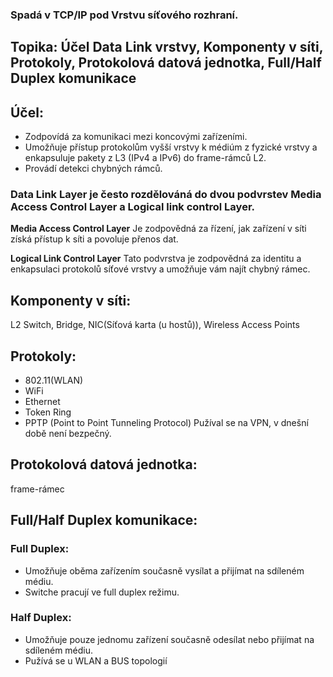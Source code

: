 ### Spadá v TCP/IP pod Vrstvu síťového rozhraní.

## Topika: Účel Data Link vrstvy, Komponenty v síti, Protokoly, Protokolová datová jednotka, Full/Half Duplex komunikace

## Účel: 
- Zodpovídá za komunikaci mezi koncovými zařízeními. 
- Umožňuje přístup protokolům vyšší vrstvy k médiúm z fyzické vrstvy a enkapsuluje pakety z L3 (IPv4 a IPv6) do frame-rámců L2.
- Provádí detekci chybných rámců.

### Data Link Layer je često rozdělováná do dvou podvrstev Media Access Control Layer a Logical link control Layer.
**Media Access Control Layer** Je zodpovědná za řízení, jak zařízení v síti získá přístup k síti a povoluje přenos dat.

**Logical Link Control Layer** Tato podvrstva je zodpovědná za identitu a enkapsulaci protokolů síťové vrstvy a umožňuje vám najít chybný rámec.

## Komponenty v síti:
L2 Switch, Bridge, NIC(Síťová karta (u hostů)), Wireless Access Points

## Protokoly:
- 802.11(WLAN)
- WiFi
- Ethernet
- Token Ring
- PPTP (Point to Point Tunneling Protocol) Pužíval se na VPN, v dnešní době není bezpečný.

## Protokolová datová jednotka:
frame-rámec

## Full/Half Duplex komunikace:
### Full Duplex:
- Umožňuje oběma zařízením současně vysílat a přijímat na sdíleném médiu.
- Switche pracují ve full duplex režimu.

### Half Duplex: 
- Umožňuje pouze jednomu zařízení současně odesílat nebo přijímat na sdíleném médiu.
- Pužívá se u WLAN a BUS topologií

